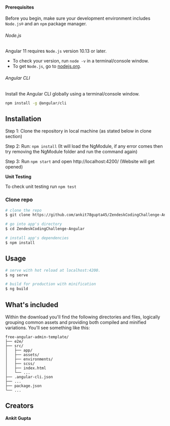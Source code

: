 #### Prerequisites
Before you begin, make sure your development environment includes `Node.js®` and an `npm` package manager.

###### Node.js
Angular 11 requires `Node.js` version 10.13 or later.

- To check your version, run `node -v` in a terminal/console window.
- To get `Node.js`, go to [nodejs.org](https://nodejs.org/).

###### Angular CLI
Install the Angular CLI globally using a terminal/console window.
```bash
npm install -g @angular/cli
```

## Installation

Step 1: Clone the repository in local machine (as stated below in clone section)

Step 2: Run: `npm install` (It will load the NgModule, if any error comes then try removing the NgModule folder and run the command again)

Step 3: Run `npm start` and open http://localhost:4200/  (Website will get opened)

**Unit Testing**

To check unit testing run `npm test`

### Clone repo

``` bash
# clone the repo
$ git clone https://github.com/ankit78gupta45/ZendeskCodingChallenge-Angular ZendeskCodingChallenge-Angular

# go into app's directory
$ cd ZendeskCodingChallenge-Angular

# install app's dependencies
$ npm install
```

## Usage

``` bash
# serve with hot reload at localhost:4200.
$ ng serve

# build for production with minification
$ ng build
```

## What's included

Within the download you'll find the following directories and files, logically grouping common assets and providing both compiled and minified variations. You'll see something like this:

```
free-angular-admin-template/
├── e2e/
├── src/
│   ├── app/
│   ├── assets/
│   ├── environments/
│   ├── scss/
│   ├── index.html
│   └── ...
├── .angular-cli.json
├── ...
├── package.json
└── ...
```

## Creators

**Ankit Gupta**
